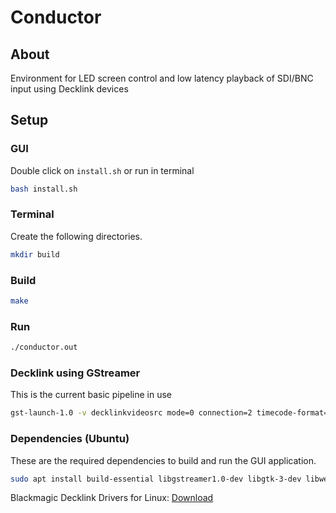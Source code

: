 # Conductor

## About

Environment for LED screen control and low latency playback of SDI/BNC input using Decklink devices

## Setup

### GUI

Double click on `install.sh` or run in terminal

```bash
bash install.sh
```

### Terminal

Create the following directories.

```bash
mkdir build
```

### Build

```bash
make
```

### Run

```bash
./conductor.out
```

### Decklink using GStreamer

This is the current basic pipeline in use 
```bash
gst-launch-1.0 -v decklinkvideosrc mode=0 connection=2 timecode-format=6 ! videoconvert ! xvimagesink
```

### Dependencies (Ubuntu)

These are the required dependencies to build and run the GUI application.

```bash
sudo apt install build-essential libgstreamer1.0-dev libgtk-3-dev libwebkit2gtk-4.0-dev libgstreamer-plugins-bad1.0-dev libconfig-dev
```
Blackmagic Decklink Drivers for Linux: [Download](https://www.blackmagicdesign.com/support/family/capture-and-playback)
